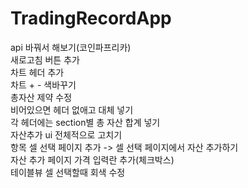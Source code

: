 # TradingRecordApp

api 바꿔서 해보기(코인파프리카) <br>
새로고침 버튼 추가 <br>
차트 헤더 추가 <br>
차트 + - 색바꾸기 <br>
총자산 제약 수정 <br>
비어있으면 헤더 없애고 대체 넣기 <br>
각 헤더에는 section별 총 자산 합계 넣기 <br>
자산추가 ui 전체적으로 고치기 <br>
항목 셀 선택 페이지 추가 -> 셀 선택 페이지에서 자산 추가하기 <br>
자산 추가 페이지 가격 입력란 추가(체크박스) <br>
테이블뷰 셀 선택할때 회색 수정


